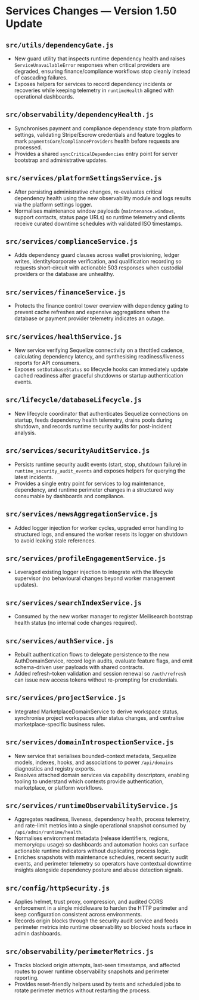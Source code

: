 # Services Changes — Version 1.50 Update

## `src/utils/dependencyGate.js`
- New guard utility that inspects runtime dependency health and raises `ServiceUnavailableError` responses when critical
  providers are degraded, ensuring finance/compliance workflows stop cleanly instead of cascading failures.
- Exposes helpers for services to record dependency incidents or recoveries while keeping telemetry in `runtimeHealth` aligned
  with operational dashboards.

## `src/observability/dependencyHealth.js`
- Synchronises payment and compliance dependency state from platform settings, validating Stripe/Escrow credentials and feature
  toggles to mark `paymentsCore`/`complianceProviders` health before requests are processed.
- Provides a shared `syncCriticalDependencies` entry point for server bootstrap and administrative updates.

## `src/services/platformSettingsService.js`
- After persisting administrative changes, re-evaluates critical dependency health using the new observability module and logs
  results via the platform settings logger.
- Normalises maintenance window payloads (`maintenance.windows`, support contacts, status page URLs) so runtime telemetry and
  clients receive curated downtime schedules with validated ISO timestamps.

## `src/services/complianceService.js`
- Adds dependency guard clauses across wallet provisioning, ledger writes, identity/corporate verification, and qualification
  recording so requests short-circuit with actionable 503 responses when custodial providers or the database are unhealthy.

## `src/services/financeService.js`
- Protects the finance control tower overview with dependency gating to prevent cache refreshes and expensive aggregations when
  the database or payment provider telemetry indicates an outage.

## `src/services/healthService.js`
- New service verifying Sequelize connectivity on a throttled cadence, calculating dependency latency, and synthesising readiness/liveness reports for API consumers.
- Exposes `setDatabaseStatus` so lifecycle hooks can immediately update cached readiness after graceful shutdowns or startup
  authentication events.

## `src/lifecycle/databaseLifecycle.js`
- New lifecycle coordinator that authenticates Sequelize connections on startup, feeds dependency health telemetry, drains
  pools during shutdown, and records runtime security audits for post-incident analysis.

## `src/services/securityAuditService.js`
- Persists runtime security audit events (start, stop, shutdown failure) in `runtime_security_audit_events` and exposes helpers
  for querying the latest incidents.
- Provides a single entry point for services to log maintenance, dependency, and runtime perimeter changes in a structured way
  consumable by dashboards and compliance.

## `src/services/newsAggregationService.js`
- Added logger injection for worker cycles, upgraded error handling to structured logs, and ensured the worker resets its logger on shutdown to avoid leaking stale references.

## `src/services/profileEngagementService.js`
- Leveraged existing logger injection to integrate with the lifecycle supervisor (no behavioural changes beyond worker management updates).

## `src/services/searchIndexService.js`
- Consumed by the new worker manager to register Meilisearch bootstrap health status (no internal code changes required).

## `src/services/authService.js`
- Rebuilt authentication flows to delegate persistence to the new AuthDomainService, record login audits, evaluate feature flags, and emit schema-driven user payloads with shared contracts.
- Added refresh-token validation and session renewal so `/auth/refresh` can issue new access tokens without re-prompting for
  credentials.

## `src/services/projectService.js`
- Integrated MarketplaceDomainService to derive workspace status, synchronise project workspaces after status changes, and centralise marketplace-specific business rules.

## `src/services/domainIntrospectionService.js`
- New service that serialises bounded-context metadata, Sequelize models, indexes, hooks, and associations to power `/api/domains` diagnostics and registry exports.
- Resolves attached domain services via capability descriptors, enabling tooling to understand which contexts provide authentication, marketplace, or platform workflows.

## `src/services/runtimeObservabilityService.js`
- Aggregates readiness, liveness, dependency health, process telemetry, and rate-limit metrics into a single operational snapshot consumed by `/api/admin/runtime/health`.
- Normalises environment metadata (release identifiers, regions, memory/cpu usage) so dashboards and automation hooks can surface actionable runtime indicators without duplicating process logic.
- Enriches snapshots with maintenance schedules, recent security audit events, and perimeter telemetry so operators have contextual downtime insights alongside dependency posture and abuse detection signals.

## `src/config/httpSecurity.js`
- Applies helmet, trust proxy, compression, and audited CORS enforcement in a single middleware to harden the HTTP perimeter and keep configuration consistent across environments.
- Records origin blocks through the security audit service and feeds perimeter metrics into runtime observability so blocked hosts surface in admin dashboards.

## `src/observability/perimeterMetrics.js`
- Tracks blocked origin attempts, last-seen timestamps, and affected routes to power runtime observability snapshots and perimeter reporting.
- Provides reset-friendly helpers used by tests and scheduled jobs to rotate perimeter metrics without restarting the process.
